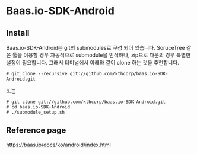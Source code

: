# Baas.io-SDK-Android 

## Install
Baas.io-SDK-Android는 git의 submodules로 구성 되어 있습니다. SoruceTree 같은 툴을 이용할 경우 자동적으로 submodule을 인식하나, zip으로 다운의 경우 특별한 설정이 필요합니다. 그래서 터미널에서 아래와 같이 clone 하는 것을 추천합니다.

	# git clone --recursive git://github.com/kthcorp/baas.io-SDK-Android.git

또는

	# git clone git://github.com/kthcorp/baas.io-SDK-Android.git
	# cd baas.io-SDK-Android
	# ./submodule_setup.sh

## Reference page
https://baas.io/docs/ko/android/index.html